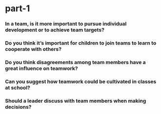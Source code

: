 # part-1

### In a team, is it more important to pursue individual development or to achieve team targets?

### Do you think it’s important for children to join teams to learn to cooperate with others?

### Do you think disagreements among team members have a great influence on teamwork?

### Can you suggest how teamwork could be cultivated in classes at school?

### Should a leader discuss with team members when making decisions?
